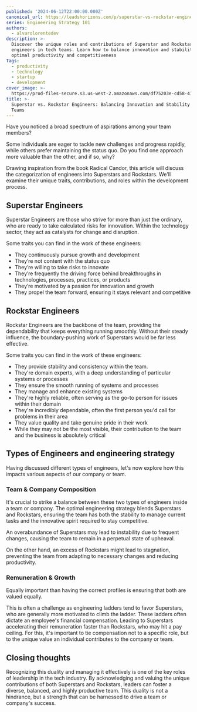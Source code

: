 ```yaml
---
published: '2024-06-12T22:00:00.000Z'
canonical_url: https://leadshorizons.com/p/superstar-vs-rockstar-engineers
series: Engineering Strategy 101
authors:
  - alvarolorentedev
description: >-
  Discover the unique roles and contributions of Superstar and Rockstar
  engineers in tech teams. Learn how to balance innovation and stability for
  optimal productivity and competitiveness
Tags:
  - productivity
  - technology
  - startup
  - development
cover_image: >-
  https://prod-files-secure.s3.us-west-2.amazonaws.com/df75203e-cd58-41eb-8339-d5bf4288eb0e/6cc9f17b-747a-4a8b-a526-e26d9b4e9486/sr2.jpeg?X-Amz-Algorithm=AWS4-HMAC-SHA256&X-Amz-Content-Sha256=UNSIGNED-PAYLOAD&X-Amz-Credential=AKIAT73L2G45HZZMZUHI%2F20240919%2Fus-west-2%2Fs3%2Faws4_request&X-Amz-Date=20240919T120416Z&X-Amz-Expires=3600&X-Amz-Signature=19904cb43f6568d51199764cdfc5df44ac6a6dcff8de096042e01fdb5fb6aeb3&X-Amz-SignedHeaders=host&x-id=GetObject
title: >-
  Superstar vs. Rockstar Engineers: Balancing Innovation and Stability in Tech
  Teams
---
```


Have you noticed a broad spectrum of aspirations among your team members?


Some individuals are eager to tackle new challenges and progress rapidly, while others prefer maintaining the status quo. Do you find one approach more valuable than the other, and if so, why?


Drawing inspiration from the book Radical Candor, this article will discuss the categorization of engineers into Superstars and Rockstars. We'll examine their unique traits, contributions, and roles within the development process.


## Superstar Engineers


Superstar Engineers are those who strive for more than just the ordinary, who are ready to take calculated risks for innovation. Within the technology sector, they act as catalysts for change and disruption.


Some traits you can find in the work of these engineers:

- They continuously pursue growth and development
- They’re not content with the status quo
- They’re willing to take risks to innovate
- They’re frequently the driving force behind breakthroughs  in technologies, processes, practices, or products
- They’re motivated by a passion for innovation and growth
- They propel the team forward, ensuring it stays relevant and competitive

## Rockstar Engineers


Rockstar Engineers are the backbone of the team, providing the dependability that keeps everything running smoothly. Without their steady influence, the boundary-pushing work of Superstars would be far less effective.


Some traits you can find in the work of these engineers:

- They provide stability and consistency within the team.
- They're domain experts, with a deep understanding of particular systems or processes
- They ensure the smooth running of systems and processes
- They manage and enhance existing systems
- They're highly reliable, often serving as the go-to person for issues within their domain
- They're incredibly dependable, often the first person you'd call for problems in their area
- They value quality and take genuine pride in their work
- While they may not be the most visible, their contribution to the team and the business is absolutely critical

## Types of Engineers and engineering strategy


Having discussed different types of engineers, let's now explore how this impacts various aspects of our company or team.


### Team & Company Composition


It's crucial to strike a balance between these two types of engineers inside a team or company. The optimal engineering strategy blends Superstars and Rockstars, ensuring the team has both the stability to manage current tasks and the innovative spirit required to stay competitive.


An overabundance of Superstars may lead to instability due to frequent changes, causing the team to remain in a perpetual state of upheaval.


On the other hand, an excess of Rockstars might lead to stagnation, preventing the team from adapting to necessary changes and reducing productivity.


### Remuneration & Growth


Equally important than having the correct profiles is ensuring that both are valued equally. 


This is often a challenge as engineering ladders tend to favor Superstars, who are generally more motivated to climb the ladder. 
These ladders often dictate an employee's financial compensation. Leading to Superstars accelerating their remuneration faster than Rockstars, who may hit a pay ceiling. 
For this, it's important to tie compensation not to a specific role, but to the unique value an individual contributes to the company or team.


## Closing thoughts


Recognizing this duality and managing it effectively is one of the key roles of leadership in the tech industry. By acknowledging and valuing the unique contributions of both Superstars and Rockstars, leaders can foster a diverse, balanced, and highly productive team. This duality is not a hindrance, but a strength that can be harnessed to drive a team or company's success.

